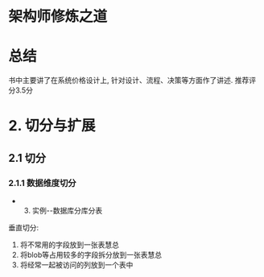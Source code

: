 # 架构师修炼之道

# 总结

书中主要讲了在系统价格设计上, 针对设计、流程、决策等方面作了讲述. 推荐评分3.5分

# 2. 切分与扩展

## 2.1 切分

### 2.1.1 数据维度切分

- 3. 实例--数据库分库分表

垂直切分:

1. 将不常用的字段放到一张表慧总
2. 将blob等占用较多的字段拆分放到一张表慧总
3. 将经常一起被访问的列放到一个表中


